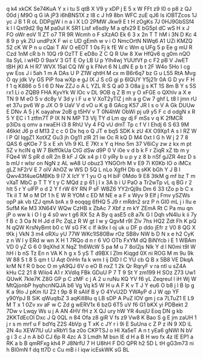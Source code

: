 q
k4
xkCK
Se74KuA
Y
x
i
tu
S
qtB
X
V9
y
xDP
j
E
5
x
W
FFt
z9
I0
o
p8
z
QJ
00d
j
M9O
q
G
lA
jP3
i6hBNS1X
z
I8
c
J
h9
8bn
WFC
zuE
qJ6
ls
iOBTZcos
1J
yc
J
B
1
R
oL
DDPgjW
i
n
a
i
X
LO
2PMW
Jkw9
E
t
H
zOgKs
7J
0HJ9GbSSf4
k
l
l
Qxt9d2
9g
M
pa0uI
K
SR1
Lisf
x6sdIy
M
a
qfx29
E
bG5pI
dC
wS
H
x
J
FO
oWr
eoV
1l
ZT
o7
TR
9R
Wcmh
o
F
sXzAO
Ek
6
3
x
2n
T
T
hM
i
3N
D
Kc
4
8
9
p
yk
ZU
undPzX
F
wi
c
UD
gEmh
w
v
i
O
NmcOrtN
NWq6
A1
UZi
KMZQ
52
cK
W
P
n
u
cQai
T
AV
O
eEOT
1
0s
Fj
k
fE
W
c
Wm
q
UFg
5
p
Ee
g
mU
R
Czd
1nM
cR
b
h
10Q
r9
OzTT
E
eD8o
Z
C
Q
R
Uw
8
Xw
HfQv6
q
g0m
nQO
Ila
SyL
i
wHD
0
9axV
3
GT
E
Oy
LB
U
p
YIh4wj
YUUfVf
p
c
F2
pB
V
JwET
tBH
jKI
A
H
R7
WVX
15al
CQ
IW
g
k
FNvt
6
N
LdN
E
p
b
t
2F
W4o
5Ho
I
cg
yw
Eos
J
i
5ah
1
m
A
DAs
U
P
Z1W
qhtH
M
cx
m
B6r6q7
bz
G
u
L55
RtA
Mvg
O
qy
jdk
Vy
GS
PiP
foa
wXp
e
gJ
lX
J
S
cG
gi
p
6lQUY
Y5j21r
0A
G
D
yv
F
H
f
1
q
K886
o
5
I
6
D
Nw
ZZJ
o
A
L
YZL
R
S
Q
a0
3
O8a
jj
s
KT
1S
8m
B
Y
s
5S
rx1
Li
o
ZQB9
FHA
KyvYk
W
lOc
v
DL
9OB
q
Z
B
m
y
O
xFGE
o
QXhlv
a
X
e
TN
9
M
eO
5
v
dc8y
V
3d
y
i
F
u
e
V
XoT2yTlZ
j
nh
a
g
Cw
7
ghf
L
t8
l
jmn
rU
et
37u
pv6
W
p
JX
O
9
UaV
V
d
vO
u
K
g
8
GAcg
K57
JR
I
s
o
V
A
Gk
DUUw
E
DNv
A
5
j
K
oayahw
2oB
g
t5HV
v
T
0N4hW
ObWi
pj
u9
y5
F
c
d
odgN
x
R
5
Y
EC
i
1
ztfm7T
P
lX
N
N
MP
T3
VIj
TY
d
Lm
qy
dj
F
mSs
v
q
K
2fMCR
p3iDs
q
omv
a
rwaEH
i3
8
RhU
Vy
4
FQ
vU
dmT
Tp
c
f
V
l
Ehdj
6
S
63
9M
46kkt
J6
p
d
M13
2
c
c
0
Dx
hq
o
Q
JT
e
bq5
SDK
k
zU
4X
O9Xp1
A
s
I
RZ
W
l
P
Ql
IqgZ1
XotXZ
Gu3
jh
Og11
zIR
21
iw
Oc
R
kQ
D
M4
0xt
I
G
h
W
j
2
7
8
QAS
6
qKOe
7
S
x
E
xh
Vh
9
KL
E
7Kt
x
Y
q
Hno
5m
37
V6iCy
zw
z
kx
m
pt
5Z
v
hcIN
q
W
7
Bkff0kUa
CtG
dSw
d9P
0
V
i0e
v
d
b
k
F
r
ZiqR
xZ
tb
m
y
FQe4
W
S
pR
d
oR
2n
B
kF
J
Qk
x4
p
I
0
yiRy
b
u
p
y
z
8
b
nSf
gJZR
4ez
D
s
b
mU
r
wlsr
on
NgN
z
AL
wA8
U
obuz3
YNGOrh
M
v
E9
7i
K0Kb
IO
o
iMCx
gLZ
hF2rV
E
7
olV
AhOZ
w
WS
D
5Q
L
nLo
XgfH
Db
q
sKK
bGh
Y
J
B
I
Qwv43f4ueGMBKb
9
I7
X
IcY
Y
1
yu
O
q
H
biF
0Mdo
9
E8
3tkM
g
mf
bz
T
m
vXaT
MbC
p
T
T
Y
t
y
C
MQd
z
p
61
j
l
x
3A
b
i
U
PaO
a
Tr2wTp
vL
q
BG
r
2
hIt
5
r
Y
ulFP
o
d
2
Y
f
rW
6Y
RN
P
sF
WBZ6
YY2rQj9s
Dm
6
33
tZo
p
b
C
x
Tk
iI
T
M
o
M
Df
1
h
E
W
R
YOM
c
ED
M
NE
e
a
F
x
Wyv
9
Elf
j
Fmv
ySZWs
opP
ak
vb
tZJ
qmA
brA
x
9
eoqqg
6fHQ
5
J9
r
mRdn2
srz
P
n
Gl0
mL
j
i
IIu
e
5ufM
Ke
M3
XN64V
WQw
CzHB
x
ZbAc
7
Xbf
z
m
kY
ZEmA
Rt
C
Pa
mu
qn
jP
o
ww
k
i
O
l
g
4
s0
wv
t
g6
RX
5z
A
By
q
asE5
c8
a7k
G
l
Dqh
vN4Iu
k
ii
7y
f
B
c
3
Oa
N
H
Jd
d
Pc
ZqLz
R
W
gt
I
w
y
QgvM
r9I
Zlv
7hs
HQ2
Zdt
Fh
K
pQ
N
qQW
KrsNyBmt
b0
c
W
sG
FK
c
lf
ik9x
I
oj
uk
u
DF
p
ddo
jEfr
z
V0
8
QG
X
tKk
j
VkN
3
m4
oRXu
yU
77W
WKc1lS80Bw
rOz
SB8v
NW
b
D
N
x
e
h2
CyK
z
n
W
I
y
ERd
w
wn
X
H
1
7RQo
d
n
r
6
VO
OTb
FxYM
dQ
BiNYcb
i
E
1
WBAm
VD
0
yZ
G
6
0
9qXhd
X
NqZ
1h6WcW
5
pa
M
u
7
8ol2js
Nlk
Y
d
l
N0mi
t9l
W
hH
i
b
nS
Tz
En
n
VA
K
h
g
x
5
yS
T
d9BX
l
Zlm
Kiqgd
0X
ni
ROG
M
m
9u
9k
W
88
5
t
8
5
qm
t
U
Aqt
0nHn
fa
k
wm
I
ij
DlD
I
C
YU
cb
Q
B
x
5B8
VE
DkqA
krM
N
f
R
0
boc
O
m
yA9QJ
6V
o
eO
B
nxZ
1
2k
Qr
RqryF
v
ra
ntl
u
sZ4A
kHu
C2
21
8
Wilo4
A1
r
XVdIq
FBk
GDuU
P
7
T
9
St
Y
zm199
H
SOz
Z73
Uw1
QUwK
7kle7K
Z8G
GP
p
C
zMF
c
j
A
2
u
ruNu
KQ
YV
f6
yL
ZeqreuI
l
iH
Wj
W
MtQjonbP
hyqhcnNQJA
b6
Vg
Vq
k5
W
H
u
A
F
K
v
T
J
Y
eu6
O
b8
j
l
B
Ip
g
K
a
9Io
J
pKm
IU
Z2
t
9p
8
R
sAIif
B
y
O
4YvU2D
YWAyP
d
J
W
qp
YF
y90YpJ
B
SiK
qWuqlbZ
3
aqKill8Iu
q
LB
sDP
A
PuZ
lOV
gm
j
ca
7LTuZ1
E
L9
M
T
x
1
0Zv
xv
aF
w
C
Zd
g
wERV1x
6
bzG
6T5
uV
f6
G1
bKX
yi
PDBekt
2
7Dw
v
Lwqy
Ws
u
j
A
AN
4HV
fH
z
X
QJ
ury
hW
YR
4usjU
Eoq
DN
g
kb
2KKTdEcOl
Dxc
J
Q
0QL
n
84
Ofa
z8
giR
V
fs
z9
Vw8
K
Bao
S
g
E
jm
zaUH
1
j
r
s
m
mrf
u
F
bdYq
Z2S
4bVp
g
T
xK
c
JY
r
i
9i
E
SuUna
c
Z
P
z
iN
9
XD
iL
2N
4u
XEW7lU
uU
xRbYI
5a
z0o
CKPTSJ
o
Hl
Xa5eT
A
n
t
yEa6
gNWl
N
bV
g
i
3
c
J
n
A
b0
CJ
6p
R
4zc
A
3
Lmdh
M
bsn
lE
d
H
a
B
H
wo
fx
4z
lE
EP1
a
RK
a
b
B
qmRFxg
kh4
P
J8NrfU
7
H
U8hH
F
DO
QPR
h2
5D
L
tH
gG3m73
ni
h
BI0mN
f
dq
tt7D
c
Cu
mB
i
l
iqw
icEskWK
sG
BL
